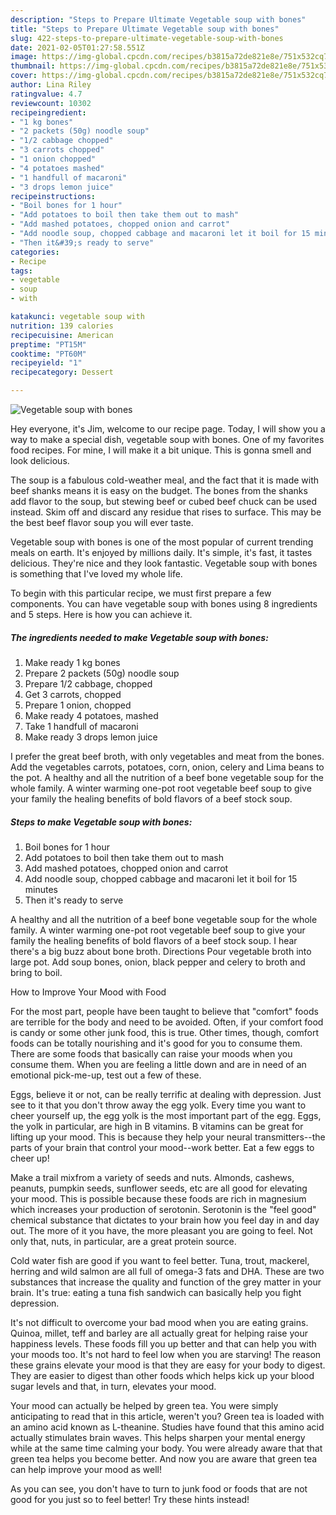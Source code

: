 ```yaml
---
description: "Steps to Prepare Ultimate Vegetable soup with bones"
title: "Steps to Prepare Ultimate Vegetable soup with bones"
slug: 422-steps-to-prepare-ultimate-vegetable-soup-with-bones
date: 2021-02-05T01:27:58.551Z
image: https://img-global.cpcdn.com/recipes/b3815a72de821e8e/751x532cq70/vegetable-soup-with-bones-recipe-main-photo.jpg
thumbnail: https://img-global.cpcdn.com/recipes/b3815a72de821e8e/751x532cq70/vegetable-soup-with-bones-recipe-main-photo.jpg
cover: https://img-global.cpcdn.com/recipes/b3815a72de821e8e/751x532cq70/vegetable-soup-with-bones-recipe-main-photo.jpg
author: Lina Riley
ratingvalue: 4.7
reviewcount: 10302
recipeingredient:
- "1 kg bones"
- "2 packets (50g) noodle soup"
- "1/2 cabbage chopped"
- "3 carrots chopped"
- "1 onion chopped"
- "4 potatoes mashed"
- "1 handfull of macaroni"
- "3 drops lemon juice"
recipeinstructions:
- "Boil bones for 1 hour"
- "Add potatoes to boil then take them out to mash"
- "Add mashed potatoes, chopped onion and carrot"
- "Add noodle soup, chopped cabbage and macaroni let it boil for 15 minutes"
- "Then it&#39;s ready to serve"
categories:
- Recipe
tags:
- vegetable
- soup
- with

katakunci: vegetable soup with 
nutrition: 139 calories
recipecuisine: American
preptime: "PT15M"
cooktime: "PT60M"
recipeyield: "1"
recipecategory: Dessert

---
```



![Vegetable soup with bones](https://img-global.cpcdn.com/recipes/b3815a72de821e8e/751x532cq70/vegetable-soup-with-bones-recipe-main-photo.jpg)

Hey everyone, it's Jim, welcome to our recipe page. Today, I will show you a way to make a special dish, vegetable soup with bones. One of my favorites food recipes. For mine, I will make it a bit unique. This is gonna smell and look delicious.

The soup is a fabulous cold-weather meal, and the fact that it is made with beef shanks means it is easy on the budget. The bones from the shanks add flavor to the soup, but stewing beef or cubed beef chuck can be used instead. Skim off and discard any residue that rises to surface. This may be the best beef flavor soup you will ever taste.

Vegetable soup with bones is one of the most popular of current trending meals on earth. It's enjoyed by millions daily. It's simple, it's fast, it tastes delicious. They're nice and they look fantastic. Vegetable soup with bones is something that I've loved my whole life.


To begin with this particular recipe, we must first prepare a few components. You can have vegetable soup with bones using 8 ingredients and 5 steps. Here is how you can achieve it.

<!--inarticleads1-->

##### The ingredients needed to make Vegetable soup with bones:

1. Make ready 1 kg bones
1. Prepare 2 packets (50g) noodle soup
1. Prepare 1/2 cabbage, chopped
1. Get 3 carrots, chopped
1. Prepare 1 onion, chopped
1. Make ready 4 potatoes, mashed
1. Take 1 handfull of macaroni
1. Make ready 3 drops lemon juice


I prefer the great beef broth, with only vegetables and meat from the bones. Add the vegetables carrots, potatoes, corn, onion, celery and Lima beans to the pot. A healthy and all the nutrition of a beef bone vegetable soup for the whole family. A winter warming one-pot root vegetable beef soup to give your family the healing benefits of bold flavors of a beef stock soup. 

<!--inarticleads2-->

##### Steps to make Vegetable soup with bones:

1. Boil bones for 1 hour
1. Add potatoes to boil then take them out to mash
1. Add mashed potatoes, chopped onion and carrot
1. Add noodle soup, chopped cabbage and macaroni let it boil for 15 minutes
1. Then it&#39;s ready to serve


A healthy and all the nutrition of a beef bone vegetable soup for the whole family. A winter warming one-pot root vegetable beef soup to give your family the healing benefits of bold flavors of a beef stock soup. I hear there&#39;s a big buzz about bone broth. Directions Pour vegetable broth into large pot. Add soup bones, onion, black pepper and celery to broth and bring to boil. 

How to Improve Your Mood with Food


For the most part, people have been taught to believe that "comfort" foods are terrible for the body and need to be avoided. Often, if your comfort food is candy or some other junk food, this is true. Other times, though, comfort foods can be totally nourishing and it's good for you to consume them. There are some foods that basically can raise your moods when you consume them. When you are feeling a little down and are in need of an emotional pick-me-up, test out a few of these.

Eggs, believe it or not, can be really terrific at dealing with depression. Just see to it that you don't throw away the egg yolk. Every time you want to cheer yourself up, the egg yolk is the most important part of the egg. Eggs, the yolk in particular, are high in B vitamins. B vitamins can be great for lifting up your mood. This is because they help your neural transmitters--the parts of your brain that control your mood--work better. Eat a few eggs to cheer up!

Make a trail mixfrom a variety of seeds and nuts. Almonds, cashews, peanuts, pumpkin seeds, sunflower seeds, etc are all good for elevating your mood. This is possible because these foods are rich in magnesium which increases your production of serotonin. Serotonin is the "feel good" chemical substance that dictates to your brain how you feel day in and day out. The more of it you have, the more pleasant you are going to feel. Not only that, nuts, in particular, are a great protein source.

Cold water fish are good if you want to feel better. Tuna, trout, mackerel, herring and wild salmon are all full of omega-3 fats and DHA. These are two substances that increase the quality and function of the grey matter in your brain. It's true: eating a tuna fish sandwich can basically help you fight depression. 

It's not difficult to overcome your bad mood when you are eating grains. Quinoa, millet, teff and barley are all actually great for helping raise your happiness levels. These foods fill you up better and that can help you with your moods too. It's not hard to feel low when you are starving! The reason these grains elevate your mood is that they are easy for your body to digest. They are easier to digest than other foods which helps kick up your blood sugar levels and that, in turn, elevates your mood.

Your mood can actually be helped by green tea. You were simply anticipating to read that in this article, weren't you? Green tea is loaded with an amino acid known as L-theanine. Studies have found that this amino acid actually stimulates brain waves. This helps sharpen your mental energy while at the same time calming your body. You were already aware that that green tea helps you become better. And now you are aware that green tea can help improve your mood as well!

As you can see, you don't have to turn to junk food or foods that are not good for you just so to feel better! Try  these hints  instead!

